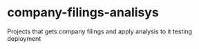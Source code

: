 # company-filings-analisys
Projects that gets company filings and apply analysis to it
testing deployment 

